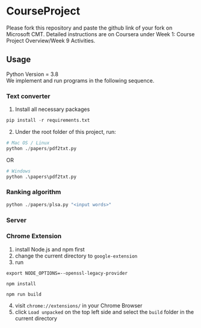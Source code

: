 # CourseProject

Please fork this repository and paste the github link of your fork on Microsoft CMT. Detailed instructions are on Coursera under Week 1: Course Project Overview/Week 9 Activities.

## Usage
Python Version = 3.8  
We implement and run programs in the following sequence.
### Text converter
1. Install all necessary packages
```python
pip install -r requirements.txt  
```
2. Under the root folder of this project, run:
```python
# Mac OS / Linux
python ./papers/pdf2txt.py
```
OR
```python
# Windows
python .\papers\pdf2txt.py
```
### Ranking algorithm
```python
python ./papers/plsa.py "<input words>"
```
### Server
### Chrome Extension
1. install Node.js and npm first
2. change the current directory to `google-extension`
3. run
```
export NODE_OPTIONS=--openssl-legacy-provider
```
```
npm install
```
```
npm run build
```
4. visit `chrome://extensions/` in your Chrome Browser
5. click `Load unpacked` on the top left side and select the `build` folder in the current directory
